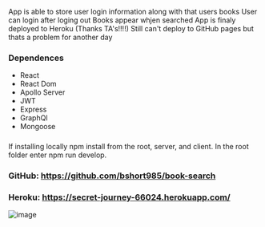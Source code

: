App is able to store user login information along with that users books
User can login after loging out
Books appear whjen searched
App is finaly deployed to Heroku (Thanks TA's!!!!)
Still can't deploy to GitHub pages but thats a problem for another day

### Dependences
- React
- React Dom
- Apollo Server
- JWT
- Express
- GraphQl
- Mongoose

###

If installing locally npm install from the root, server, and client. In the root folder enter npm run develop. 



### GitHub: https://github.com/bshort985/book-search
### Heroku:  https://secret-journey-66024.herokuapp.com/

![image](https://user-images.githubusercontent.com/97572888/179881767-b1de09d7-9e81-476e-b778-1d23f29779f1.png)
